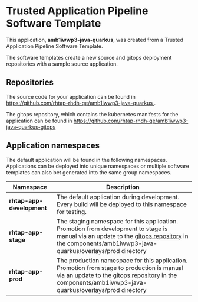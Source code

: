# Trusted Application Pipeline Software Template

This application, **amb1iwwp3-java-quarkus**, was created from a Trusted Application Pipeline Software Template.

The software templates create a new source and gitops deployment repositories with a sample source application. 

## Repositories

The source code for your application can be found in [https://github.com/rhtap-rhdh-qe/amb1iwwp3-java-quarkus ](https://github.com/rhtap-rhdh-qe/amb1iwwp3-java-quarkus ).
 
The gitops repository, which contains the kubernetes manifests for the application can be found in 
[https://github.com/rhtap-rhdh-qe/amb1iwwp3-java-quarkus-gitops ](https://github.com/rhtap-rhdh-qe/amb1iwwp3-java-quarkus-gitops ) 

## Application namespaces 

The default application will be found in the following namespaces. Applications can be deployed into unique namespaces or multiple software templates can also bet generated into the same group namespaces.  

|  Namespace   |  Description   |  
| -------- | -------- |   
| **rhtap-app-development** | The default application during development. Every build will be deployed to this namespace for testing. | 
| **rhtap-app-stage** | The staging namespace for this application. Promotion from development to stage is manual via an update to the [gitops repository](https://github.com/rhtap-rhdh-qe/amb1iwwp3-java-quarkus-gitops ) in the components/amb1iwwp3-java-quarkus/overlays/prod directory |  
| **rhtap-app-prod** | The production namespace for this application. Promotion from stage to production is manual via an update to the [gitops repository](https://github.com/rhtap-rhdh-qe/amb1iwwp3-java-quarkus-gitops ) in the components/amb1iwwp3-java-quarkus/overlays/prod directory | 